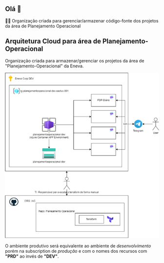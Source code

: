 ## Olá 👋

🙋‍♀️ Organização criada para gerenciar/armazenar código-fonte dos projetos da área de Planejamento Operacional


## Arquitetura Cloud para área de Planejamento-Operacional
Organização criada para armazenar/gerenciar os projetos da área de "Planejamento-Operacional" da Eneva.

![Arquitetura](./profile/Arquitetura.drawio.png "Arquitetura na Azure")

O ambiente produtivo será equivalente ao ambiente de *desenvolvimento* porém na subscription de *produção* e com o nomes dos recursos com **"PRD"** ao invés de **"DEV"**.